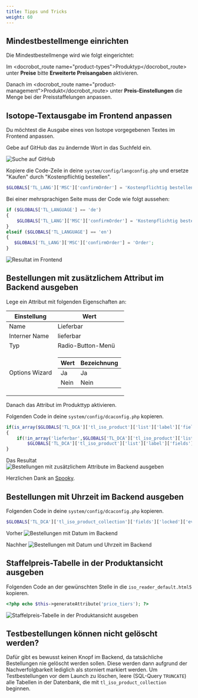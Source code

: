 ```yaml
---
title: Tipps und Tricks
weight: 60
---
```


## Mindestbestellmenge einrichten

Die Mindestbestellmenge wird wie folgt eingerichtet:

Im <docrobot_route name="product-types">Produktyp</docrobot_route> unter <strong>Preise</strong> bitte <strong>Erweiterte Preisangaben</strong> aktivieren.

Danach im <docrobot_route name="product-management">Produkt</docrobot_route> unter <strong>Preis-Einstellungen</strong> die Menge bei der Preisstaffelungen anpassen.


## Isotope-Textausgabe im Frontend anpassen

Du möchtest die Ausgabe eines von Isotope vorgegebenen Textes im Frontend anpassen.

Gebe auf GitHub das zu ändernde Wort in das Suchfeld ein.

![Suche auf GitHub](isotope-textausgabe-aendern-01.png)

Kopiere die Code-Zeile in deine `system/config/langconfig.php` und ersetze "Kaufen" durch "Kostenpflichtig bestellen".

``` php
$GLOBALS['TL_LANG']['MSC']['confirmOrder'] = 'Kostenpflichtig bestellen';
```

Bei einer mehrsprachigen Seite muss der Code wie folgt aussehen:

``` php
if ($GLOBALS['TL_LANGUAGE'] == 'de')
{
    $GLOBALS['TL_LANG']['MSC']['confirmOrder'] = 'Kostenpflichtig bestellen';
}
elseif ($GLOBALS['TL_LANGUAGE'] == 'en')
{
   $GLOBALS['TL_LANG']['MSC']['confirmOrder'] = 'Order';
}
```

![Resultat im Frontend](isotope-textausgabe-aendern-02.png)


## Bestellungen mit zusätzlichem Attribut im Backend ausgeben

Lege ein Attribut mit folgenden Eigenschaften an:

<table>
    <thead>
        <tr>
            <th>Einstellung</th>
            <th>Wert</th>
        </tr>
    </thead>
    <tbody>
        <tr>
            <td>Name</td>
            <td>Lieferbar</td>
        </tr>
        <tr>
            <td>Interner Name</td>
            <td>lieferbar</td>
        </tr>
        <tr>
            <td>Typ</td>
            <td>Radio-Button-Menü</td>
        </tr>
        <tr>
            <td>Options Wizard</td>
            <td>
                <table>
                    <thead>
                        <tr>
                            <th>Wert</th>
                            <th>Bezeichnung</th>
                        </tr>
                    </thead>
                    <tbody>
                        <tr>
                            <td>Ja</td>
                            <td>Ja</td>
                        </tr>
                        <tr>
                            <td>Nein</td>
                            <td>Nein</td>
                        </tr>
                    </tbody>
                </table>
            </td>
        </tr>
     </tbody>
</table>

Danach das Attribut im Produkttyp aktivieren.

Folgenden Code in deine `system/config/dcaconfig.php` kopieren.

``` php
if(is_array($GLOBALS['TL_DCA']['tl_iso_product']['list']['label']['fields']))
{
    if(!in_array('lieferbar',$GLOBALS['TL_DCA']['tl_iso_product']['list']['label']['fields']))
        $GLOBALS['TL_DCA']['tl_iso_product']['list']['label']['fields'][] = 'lieferbar'; 
} 
```

Das Resultat
![Bestellungen mit zusätzlichem Attribute im Backend ausgeben](attribut_im_backend.png)

Herzlichen Dank an <a href="https://community.contao.org/de/member.php?9203-Spooky" target="_blank">Spooky</a>.



## Bestellungen mit Uhrzeit im Backend ausgeben

Folgenden Code in deine `system/config/dcaconfig.php` kopieren.

``` php
$GLOBALS['TL_DCA']['tl_iso_product_collection']['fields']['locked']['eval']['rgxp'] = 'datim';
```

Vorher
![Bestellungen mit Datum im Backend](order_list_date.png)

Nachher
![Bestellungen mit Datum und Uhrzeit im Backend](order_list_datim.png)



## Staffelpreis-Tabelle in der Produktansicht ausgeben

Folgenden Code an der gewünschten Stelle in die `iso_reader_default.html5` kopieren.

``` php
<?php echo $this->generateAttribute('price_tiers'); ?>
```

![Staffelpreis-Tabelle in der Produktansicht ausgeben](staffelpreis_tabelle.png)

## Testbestellungen können nicht gelöscht werden?

Dafür gibt es bewusst keinen Knopf im Backend, da tatsächliche Bestellungen nie gelöscht werden sollen.
Diese werden dann aufgrund der Nachverfolgbarkeit lediglich als storniert markiert werden.
Um Testbestellungen vor dem Launch zu löschen, leere (SQL-Query `TRUNCATE`) alle Tabellen in der Datenbank,
die mit `tl_iso_product_collection` beginnen.
